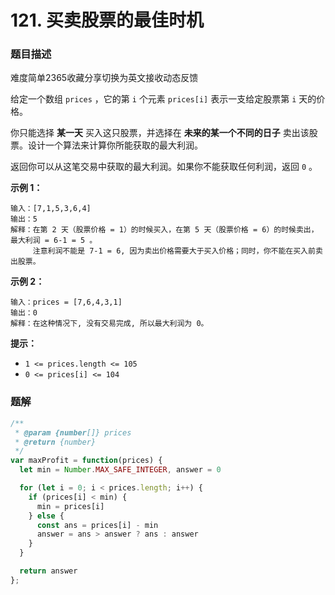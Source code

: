 # 121. 买卖股票的最佳时机

### 题目描述

难度简单2365收藏分享切换为英文接收动态反馈

给定一个数组 `prices` ，它的第 `i` 个元素 `prices[i]` 表示一支给定股票第 `i` 天的价格。

你只能选择 **某一天** 买入这只股票，并选择在 **未来的某一个不同的日子** 卖出该股票。设计一个算法来计算你所能获取的最大利润。

返回你可以从这笔交易中获取的最大利润。如果你不能获取任何利润，返回 `0` 。

**示例 1：**

```
输入：[7,1,5,3,6,4]
输出：5
解释：在第 2 天（股票价格 = 1）的时候买入，在第 5 天（股票价格 = 6）的时候卖出，最大利润 = 6-1 = 5 。
     注意利润不能是 7-1 = 6, 因为卖出价格需要大于买入价格；同时，你不能在买入前卖出股票。

```

**示例 2：**

```
输入：prices = [7,6,4,3,1]
输出：0
解释：在这种情况下, 没有交易完成, 所以最大利润为 0。

```

**提示：**

- `1 <= prices.length <= 105`
- `0 <= prices[i] <= 104`

### 题解

```jsx
/**
 * @param {number[]} prices
 * @return {number}
 */
var maxProfit = function(prices) {
  let min = Number.MAX_SAFE_INTEGER, answer = 0

  for (let i = 0; i < prices.length; i++) {
    if (prices[i] < min) {
      min = prices[i]
    } else {
      const ans = prices[i] - min
      answer = ans > answer ? ans : answer
    }
  }

  return answer
};
```